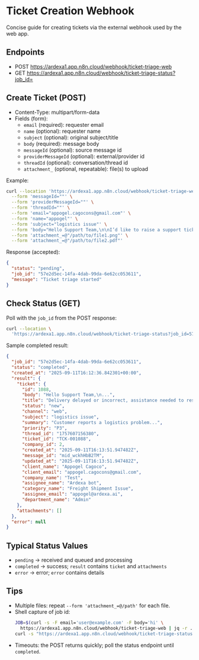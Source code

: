 # Ticket Creation Webhook

Concise guide for creating tickets via the external webhook used by the web app.

## Endpoints
- POST https://ardexa1.app.n8n.cloud/webhook/ticket-triage-web
- GET  https://ardexa1.app.n8n.cloud/webhook/ticket-triage-status?job_id=<uuid>

## Create Ticket (POST)
- Content-Type: multipart/form-data
- Fields (form):
  - `email` (required): requester email
  - `name` (optional): requester name
  - `subject` (optional): original subject/title
  - `body` (required): message body
  - `messageId` (optional): source message id
  - `providerMessageId` (optional): external/provider id
  - `threadId` (optional): conversation/thread id
  - `attachment_` (optional, repeatable): file(s) to upload

Example:
```bash
curl --location 'https://ardexa1.app.n8n.cloud/webhook/ticket-triage-web' \
  --form 'messageId=""' \
  --form 'providerMessageId=""' \
  --form 'threadId=""' \
  --form 'email="appogel.cagocons@gmail.com"' \
  --form 'name="appogel"' \
  --form 'subject="logistics issue"' \
  --form 'body="Hello Support Team,\n\nI’d like to raise a support ticket regarding a logistics issue...\n\nThank you,\nAppogel"' \
  --form 'attachment_=@"/path/to/file1.png"' \
  --form 'attachment_=@"/path/to/file2.pdf"'
```

Response (accepted):
```json
{
  "status": "pending",
  "job_id": "57e2d5ec-14fa-4dab-99da-6e62cc053611",
  "message": "Ticket triage started"
}
```

## Check Status (GET)
Poll with the `job_id` from the POST response:
```bash
curl --location \
  'https://ardexa1.app.n8n.cloud/webhook/ticket-triage-status?job_id=57e2d5ec-14fa-4dab-99da-6e62cc053611'
```

Sample completed result:
```json
{
  "job_id": "57e2d5ec-14fa-4dab-99da-6e62cc053611",
  "status": "completed",
  "created_at": "2025-09-11T16:12:36.842301+00:00",
  "result": {
    "ticket": {
      "id": 1088,
      "body": "Hello Support Team,\n...",
      "title": "Delivery delayed or incorrect, assistance needed to resolve",
      "status": "new",
      "channel": "web",
      "subject": "logistics issue",
      "summary": "Customer reports a logistics problem...",
      "priority": "P3",
      "thread_id": "1757607156380",
      "ticket_id": "TCK-001088",
      "company_id": 2,
      "created_at": "2025-09-11T16:13:51.947482Z",
      "message_id": "mid_wckhHbB2TM",
      "updated_at": "2025-09-11T16:13:51.947482Z",
      "client_name": "Appogel Cagoco",
      "client_email": "appogel.cagocons@gmail.com",
      "company_name": "Test",
      "assignee_name": "Ardexa bot",
      "category_name": "Freight Shipment Issue",
      "assignee_email": "appogel@ardexa.ai",
      "department_name": "Admin"
    },
    "attachments": []
  },
  "error": null
}
```

## Typical Status Values
- `pending` → received and queued and processing
- `completed` → success; `result` contains `ticket` and `attachments`
- `error` → error; `error` contains details

## Tips
- Multiple files: repeat `--form 'attachment_=@/path'` for each file.
- Shell capture of job id:
  ```bash
  JOB=$(curl -s -F email='user@example.com' -F body='hi' \
    https://ardexa1.app.n8n.cloud/webhook/ticket-triage-web | jq -r .job_id)
  curl -s "https://ardexa1.app.n8n.cloud/webhook/ticket-triage-status?job_id=$JOB"
  ```
- Timeouts: the POST returns quickly; poll the status endpoint until `completed`.


